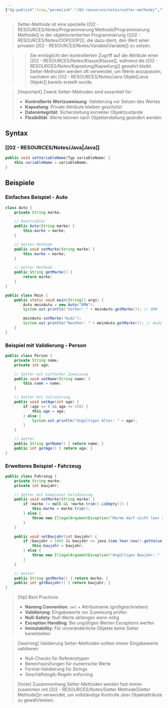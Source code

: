 ```yaml
---
{"dg-publish":true,"permalink":"/02-resources/notes/setter-methode/","tags":["informatik/code/OOP","informatik/programmierung/sprachen/java"],"noteIcon":"","updated":"2025-09-27T02:18:14.620+02:00"}
---
```



>Setter-Methode ist eine spezielle [[02 - RESOURCES/Notes/Programmierung Methode\|Programmierung Methode]] in der objektorientierten Programmierung ([[02 - RESOURCES/Notes/OOP\|OOP]]), die dazu dient, den Wert einer privaten [[02 - RESOURCES/Notes/Variable\|Variable]] zu setzen.

>>Sie ermöglicht den kontrollierten Zugriff auf die Attribute einer [[02 - RESOURCES/Notes/Klasse\|Klasse]], während die [[02 - RESOURCES/Notes/Kapselung\|Kapselung]] gewahrt bleibt. Setter-Methoden werden oft verwendet, um Werte anzupassen, nachdem ein [[02 - RESOURCES/Notes/Java Objekt\|Java Objekt]] bereits erstellt wurde.

>[!important] Zweck
>Setter-Methoden sind essentiell für:
>- **Kontrollierte Wertzuweisung**: Validierung vor Setzen des Wertes
>- **Kapselung**: Private Attribute bleiben geschützt
>- **Datenintegrität**: Sicherstellung korrekter Objektzustände
>- **Flexibilität**: Werte können nach Objekterstellung geändert werden

## Syntax

### [[02 - RESOURCES/Notes/Java\|Java]]
```java
public void setVariableName(Typ variableName) {
    this.variableName = variableName;
}
```

## Beispiele

### Einfaches Beispiel - Auto
```java
class Auto {
    private String marke;

    // Konstruktor
    public Auto(String marke) {
        this.marke = marke;
    }

    // Setter Methode
    public void setMarke(String marke) {
        this.marke = marke;
    }

    // Getter Methode
    public String getMarke() {
        return marke;
    }
}

public class Main {
    public static void main(String[] args) {
        Auto meinAuto = new Auto("BMW");
        System.out.println("Vorher: " + meinAuto.getMarke()); // BMW

        meinAuto.setMarke("Audi");
        System.out.println("Nachher: " + meinAuto.getMarke()); // Audi
    }
}
```

### Beispiel mit Validierung - Person
```java
public class Person {
    private String name;
    private int age;

    // Setter mit einfacher Zuweisung
    public void setName(String name) {
        this.name = name;
    }

    // Setter mit Validierung
    public void setAge(int age) {
        if (age >= 0 && age <= 150) {
            this.age = age;
        } else {
            System.out.println("Ungültiges Alter: " + age);
        }
    }

    // Getter
    public String getName() { return name; }
    public int getAge() { return age; }
}
```

### Erweiteres Beispiel - Fahrzeug
```java
public class Fahrzeug {
    private String marke;
    private int baujahr;

    // Setter mit komplexer Validierung
    public void setMarke(String marke) {
        if (marke != null && !marke.trim().isEmpty()) {
            this.marke = marke.trim();
        } else {
            throw new IllegalArgumentException("Marke darf nicht leer sein");
        }
    }

    public void setBaujahr(int baujahr) {
        if (baujahr > 1885 && baujahr <= java.time.Year.now().getValue()) {
            this.baujahr = baujahr;
        } else {
            throw new IllegalArgumentException("Ungültiges Baujahr: " + baujahr);
        }
    }

    // Getter
    public String getMarke() { return marke; }
    public int getBaujahr() { return baujahr; }
}
```

>[!tip] Best Practices
>- **Naming Convention**: `set` + Attributname (großgeschrieben)
>- **Validierung**: Eingabewerte vor Zuweisung prüfen
>- **Null-Safety**: Null-Werte abfangen wenn nötig
>- **Exception Handling**: Bei ungültigen Werten Exceptions werfen
>- **Immutability**: Für unveränderliche Objekte keine Setter bereitstellen

>[!warning] Validierung
>Setter-Methoden sollten immer Eingabewerte validieren:
>- Null-Checks für Referenztypen
>- Bereichsprüfungen für numerische Werte
>- Format-Validierung für Strings
>- Geschäftslogik-Regeln enforcing

>[!note] Zusammenhang
>Setter-Methoden werden fast immer zusammen mit [[02 - RESOURCES/Notes/Getter Methode\|Getter Methode]]n verwendet, um vollständige Kontrolle über Objektattribute zu gewährleisten.